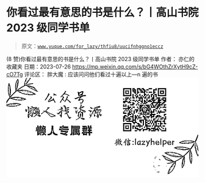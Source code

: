 # 你看过最有意思的书是什么？丨高山书院 2023 级同学书单

> 原文：[`www.yuque.com/for_lazy/thfiu8/uucifnhggno1eccz`](https://www.yuque.com/for_lazy/thfiu8/uucifnhggno1eccz)

<ne-h2 id="7c2e7a58" data-lake-id="7c2e7a58"><ne-heading-ext><ne-heading-anchor></ne-heading-anchor><ne-heading-fold></ne-heading-fold></ne-heading-ext><ne-heading-content><ne-text id="u4cc853b2">(8 赞)你看过最有意思的书是什么？丨高山书院 2023 级同学书单</ne-text></ne-heading-content></ne-h2> <ne-p id="ue5cbd7f0" data-lake-id="ue5cbd7f0"><ne-text id="u096da7d7">作者： 亦仁的收藏夹</ne-text></ne-p> <ne-p id="u42da49a9" data-lake-id="u42da49a9"><ne-text id="u0a7711b1">日期：2023-07-26</ne-text></ne-p> <ne-p id="u3cff2cc8" data-lake-id="u3cff2cc8">[<ne-text id="uf776d4dc">https://mp.weixin.qq.com/s/bG4WOthZrXytH9cZ-cO7Tg</ne-text>](https://mp.weixin.qq.com/s/bG4WOthZrXytH9cZ-cO7Tg)</ne-p> <ne-hole id="uf721f59e" data-lake-id="uf721f59e"><ne-card data-card-name="hr" data-card-type="block" id="mGWgJ" data-event-boundary="card"><ne-p id="u65f3d89b" data-lake-id="u65f3d89b"><ne-text id="ua1bd3475">评论区：</ne-text></ne-p> <ne-p id="udc7f1eef" data-lake-id="udc7f1eef"><ne-text id="u3afc8c65">胖大魔 : 应该问问他们看过十遍以上—n 遍的书</ne-text></ne-p> <ne-p id="u6a61f541" data-lake-id="u6a61f541"><ne-card data-card-name="image" data-card-type="inline" id="rz7H9" data-event-boundary="card">![](img/894d30a529e7c37bcd3392323c99941c.png)  <ne-hole id="u45c3cd39" data-lake-id="u45c3cd39"><ne-card data-card-name="hr" data-card-type="block" id="PMxOy" data-event-boundary="card"></ne-card></ne-hole></ne-card></ne-p></ne-card></ne-hole>